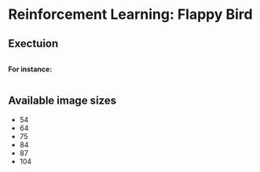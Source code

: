 # Reinforcement Learning: Flappy Bird

## Exectuion
```python dqn.py <model> <image_size>
```
**For instance:**
```python dqn.py train 75
```
## Available image sizes
- 54
- 64
- 75
- 84
- 87
- 104
